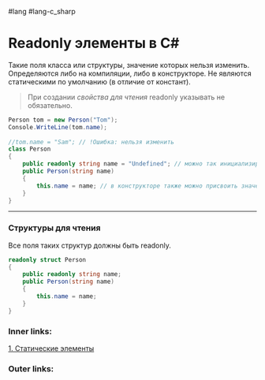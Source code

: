 #lang #lang-c_sharp  

# Readonly элементы в C#

Такие поля класса или структуры, значение которых нельзя изменить.
Определяются либо на компиляции, либо в конструкторе.
Не являются статическими по умолчанию (в отличие от констант).

> При создании *свойства для чтения* readonly указывать не обязательно.

```csharp
Person tom = new Person("Tom");
Console.WriteLine(tom.name);
 
//tom.name = "Sam"; // !Ошибка: нельзя изменить
class Person
{
    public readonly string name = "Undefined"; // можно так инициализировать
    public Person(string name)
    {
        this.name = name; // в конструкторе также можно присвоить значение полю для чтения
    }
}
```

---

### Структуры для чтения

Все поля таких структур должны быть readonly.

```csharp
readonly struct Person
{
    public readonly string name;
    public Person(string name)
    {
        this.name = name;
    }
}
```

### Inner links:
[1. Статические элементы](1.%20Languages/C-sharp/0.%20Введение/2.%20Классовые%20механизмы/Статика/1.%20Статические%20элементы.md)


### Outer links:
